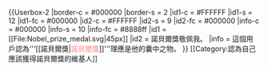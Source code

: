 {{Userbox-2
  |border-c = #000000
  |border-s = 2
  |id1-c    = #FFFFFF
  |id1-s    = 12
  |id1-fc   = #000000
  |id2-c    = #FFFFFF
  |id2-s    = 9
  |id2-fc   = #000000
  |info-c   = #000000
  |info-s   = 10
  |info-fc  = #8888ff
  |id1      = [[File:Nobel_prize_medal.svg|45px]]
  |id2      = 諾貝爾獎敬佩我。
  |info     = 這個用戶認為'''[[諾貝爾獎|<span style="color:#ff8888;">諾貝爾獎</span>]]'''理應是他的囊中之物。
}}
<includeonly>
[[Category:認為自己應該獲得諾貝爾獎的維基人]]
</includeonly>